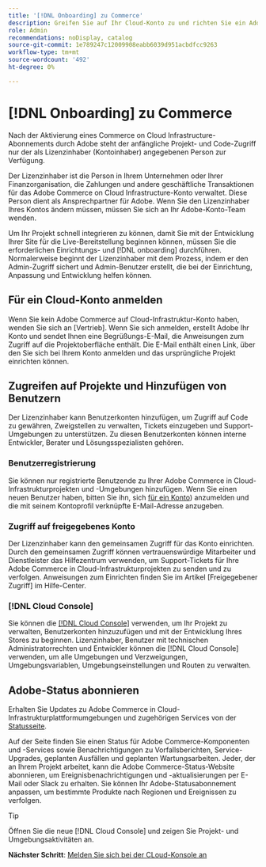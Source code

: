 ```yaml
---
title: '[!DNL Onboarding] zu Commerce'
description: Greifen Sie auf Ihr Cloud-Konto zu und richten Sie ein Adobe Commerce on Cloud-Infrastrukturprojekt ein.
role: Admin
recommendations: noDisplay, catalog
source-git-commit: 1e789247c12009908eabb6039d951acbdfcc9263
workflow-type: tm+mt
source-wordcount: '492'
ht-degree: 0%

---
```


# [!DNL Onboarding] zu Commerce

Nach der Aktivierung eines Commerce on Cloud Infrastructure-Abonnements durch Adobe steht der anfängliche Projekt- und Code-Zugriff nur der als Lizenzinhaber (Kontoinhaber) angegebenen Person zur Verfügung.

Der Lizenzinhaber ist die Person in Ihrem Unternehmen oder Ihrer Finanzorganisation, die Zahlungen und andere geschäftliche Transaktionen für das Adobe Commerce on Cloud Infrastructure-Konto verwaltet. Diese Person dient als Ansprechpartner für Adobe. Wenn Sie den Lizenzinhaber Ihres Kontos ändern müssen, müssen Sie sich an Ihr Adobe-Konto-Team wenden.

Um Ihr Projekt schnell integrieren zu können, damit Sie mit der Entwicklung Ihrer Site für die Live-Bereitstellung beginnen können, müssen Sie die erforderlichen Einrichtungs- und [!DNL onboarding] durchführen. Normalerweise beginnt der Lizenzinhaber mit dem Prozess, indem er den Admin-Zugriff sichert und Admin-Benutzer erstellt, die bei der Einrichtung, Anpassung und Entwicklung helfen können.

## Für ein Cloud-Konto anmelden

Wenn Sie kein Adobe Commerce auf Cloud-Infrastruktur-Konto haben, wenden Sie sich an [Vertrieb]. Wenn Sie sich anmelden, erstellt Adobe Ihr Konto und sendet Ihnen eine Begrüßungs-E-Mail, die Anweisungen zum Zugriff auf die Projektoberfläche enthält. Die E-Mail enthält einen Link, über den Sie sich bei Ihrem Konto anmelden und das ursprüngliche Projekt einrichten können.

## Zugreifen auf Projekte und Hinzufügen von Benutzern

Der Lizenzinhaber kann Benutzerkonten hinzufügen, um Zugriff auf Code zu gewähren, Zweigstellen zu verwalten, Tickets einzugeben und Support-Umgebungen zu unterstützen. Zu diesen Benutzerkonten können interne Entwickler, Berater und Lösungsspezialisten gehören.

### Benutzerregistrierung

Sie können nur registrierte Benutzende zu Ihrer Adobe Commerce in Cloud-Infrastrukturprojekten und -Umgebungen hinzufügen. Wenn Sie einen neuen Benutzer haben, bitten Sie ihn, sich [für ein Konto &#x200B;](https://account.magento.com/customer/account/login/)) anzumelden und die mit seinem Kontoprofil verknüpfte E-Mail-Adresse anzugeben.

### Zugriff auf freigegebenes Konto

Der Lizenzinhaber kann den gemeinsamen Zugriff für das Konto einrichten. Durch den gemeinsamen Zugriff können vertrauenswürdige Mitarbeiter und Dienstleister das Hilfezentrum verwenden, um Support-Tickets für Ihre Adobe Commerce in Cloud-Infrastrukturprojekten zu senden und zu verfolgen. Anweisungen zum Einrichten finden Sie im Artikel [Freigegebener Zugriff] im Hilfe-Center.

### [!DNL Cloud Console]

Sie können die [[!DNL Cloud Console]](cloud-console.md) verwenden, um Ihr Projekt zu verwalten, Benutzerkonten hinzuzufügen und mit der Entwicklung Ihres Stores zu beginnen. Lizenzinhaber, Benutzer mit technischen Administratorrechten und Entwickler können die [!DNL Cloud Console] verwenden, um alle Umgebungen und Verzweigungen, Umgebungsvariablen, Umgebungseinstellungen und Routen zu verwalten.

## Adobe-Status abonnieren

Erhalten Sie Updates zu Adobe Commerce in Cloud-Infrastrukturplattformumgebungen und zugehörigen Services von der [Statusseite].

Auf der Seite finden Sie einen Status für Adobe Commerce-Komponenten und -Services sowie Benachrichtigungen zu Vorfallsberichten, Service-Upgrades, geplanten Ausfällen und geplanten Wartungsarbeiten. Jeder, der an Ihrem Projekt arbeitet, kann die Adobe Commerce-Status-Website abonnieren, um Ereignisbenachrichtigungen und -aktualisierungen per E-Mail oder Slack zu erhalten. Sie können Ihr Adobe-Statusabonnement anpassen, um bestimmte Produkte nach Regionen und Ereignissen zu verfolgen.

>[!TIP]
>
> Öffnen Sie die neue [!DNL Cloud Console] und zeigen Sie Projekt- und Umgebungsaktivitäten an.
>
>**Nächster Schritt**: [Melden Sie sich bei der CLoud-Konsole an](cloud-console.md)

<!-- link definitions -->

[Verkauf]: https://business.adobe.com/de/products/magento/get-demo.html
[Shared Access]: https://experienceleague.adobe.com/docs/commerce-knowledge-base/kb/help-center-guide/magento-help-center-user-guide.html?lang=de#shared-access
[Statusseite]: https://status.adobe.com/products/503473
